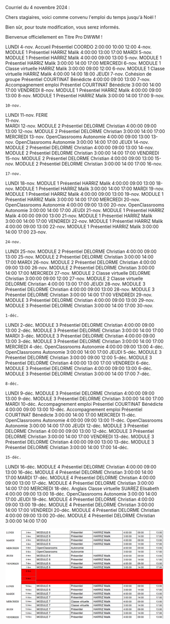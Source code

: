 Courriel du 4 novembre 2024 :

Chers stagiaires, voici comme convenu l'emploi du temps jusqu'à Noël !

Bien sûr, pour toute modification, vous serez informés.

Bienvenue officiellement en Titre Pro DWWM !

LUNDI 	4-nov. 	Accueil 	Présentiel 	COORDO 	2:00:00 	10:00 	12:00
  	4-nov. 	MODULE 1 	Présentiel 	HARRIZ Malik 	4:00:00 	13:00 	17:00
MARDI 	5-nov. 	MODULE 1 	Présentiel 	HARRIZ Malik 	4:00:00 	09:00 	13:00
  	5-nov. 	MODULE 1 	Présentiel 	HARRIZ Malik 	3:00:00 	14:00 	17:00
MERCREDI 	6-nov. 	MODULE 1 	Classe virtuelle 	HARRIZ Malik 	3:00:00 	09:00 	12:00
  	6-nov. 	MODULE 1 	Classe virtuelle 	HARRIZ Malik 	4:00:00 	14:00 	18:00
JEUDI 	7-nov. 	Cohésion de groupe 	Présentiel 	COURTINAT Bénédicte 	4:00:00 	09:00 	13:00
  	7-nov. 	Accompagnement emploi 	Présentiel 	COURTINAT Bénédicte 	3:00:00 	14:00 	17:00
VENDREDI 	8-nov. 	MODULE 1 	Présentiel 	HARRIZ Malik 	4:00:00 	09:00 	13:00
  	8-nov. 	MODULE 1 	Présentiel 	HARRIZ Malik 	3:00:00 	14:00 	17:00
  	9-nov. 	  	  	  	  	  	 
  	  	  	  	  	  	  	 
  	10-nov. 	  	  	  	  	  	 
  	  	  	  	  	  	  	 
LUNDI 	11-nov. 	FERIE 	  	  	 
  	11-nov. 	  	  	 
MARDI 	12-nov. 	MODULE 2 	Présentiel 	DELORME Christian 	4:00:00 	09:00 	13:00
  	12-nov. 	MODULE 2 	Présentiel 	DELORME Christian 	3:00:00 	14:00 	17:00
MERCREDI 	13-nov. 	OpenClassrooms 	Autonomie 	  	4:00:00 	09:00 	13:00
  	13-nov. 	OpenClassrooms 	Autonomie 	  	3:00:00 	14:00 	17:00
JEUDI 	14-nov. 	MODULE 2 	Présentiel 	DELORME Christian 	4:00:00 	09:00 	13:00
  	14-nov. 	MODULE 2 	Présentiel 	DELORME Christian 	3:00:00 	14:00 	17:00
VENDREDI 	15-nov. 	MODULE 2 	Présentiel 	DELORME Christian 	4:00:00 	09:00 	13:00
  	15-nov. 	MODULE 2 	Présentiel 	DELORME Christian 	3:00:00 	14:00 	17:00
  	16-nov. 	  	  	  	  	  	 
  	  	  	  	  	  	  	 
  	17-nov. 	  	  	  	  	  	 
  	  	  	  	  	  	  	 
LUNDI 	18-nov. 	MODULE 1 	Présentiel 	HARRIZ Malik 	4:00:00 	09:00 	13:00
  	18-nov. 	MODULE 1 	Présentiel 	HARRIZ Malik 	3:00:00 	14:00 	17:00
MARDI 	19-nov. 	MODULE 1 	Présentiel 	HARRIZ Malik 	4:00:00 	09:00 	13:00
  	19-nov. 	MODULE 1 	Présentiel 	HARRIZ Malik 	3:00:00 	14:00 	17:00
MERCREDI 	20-nov. 	OpenClassrooms 	Autonomie 	  	4:00:00 	09:00 	13:00
  	20-nov. 	OpenClassrooms 	Autonomie 	  	3:00:00 	14:00 	17:00
JEUDI 	21-nov. 	MODULE 1 	Présentiel 	HARRIZ Malik 	4:00:00 	09:00 	13:00
  	21-nov. 	MODULE 1 	Présentiel 	HARRIZ Malik 	3:00:00 	14:00 	17:00
VENDREDI 	22-nov. 	MODULE 1 	Présentiel 	HARRIZ Malik 	4:00:00 	09:00 	13:00
  	22-nov. 	MODULE 1 	Présentiel 	HARRIZ Malik 	3:00:00 	14:00 	17:00
  	23-nov. 	  	  	  	  	  	 
  	  	  	  	  	  	  	 
  	24-nov. 	  	  	  	  	  	 
  	  	  	  	  	  	  	 
LUNDI 	25-nov. 	MODULE 2 	Présentiel 	DELORME Christian 	4:00:00 	09:00 	13:00
  	25-nov. 	MODULE 2 	Présentiel 	DELORME Christian 	3:00:00 	14:00 	17:00
MARDI 	26-nov. 	MODULE 2 	Présentiel 	DELORME Christian 	4:00:00 	09:00 	13:00
  	26-nov. 	MODULE 2 	Présentiel 	DELORME Christian 	3:00:00 	14:00 	17:00
MERCREDI 	27-nov. 	MODULE 2 	Classe virtuelle 	DELORME Christian 	3:00:00 	09:00 	12:00
  	27-nov. 	MODULE 2 	Classe virtuelle 	DELORME Christian 	4:00:00 	13:00 	17:00
JEUDI 	28-nov. 	MODULE 3 	Présentiel 	DELORME Christian 	4:00:00 	09:00 	13:00
  	28-nov. 	MODULE 3 	Présentiel 	DELORME Christian 	3:00:00 	14:00 	17:00
VENDREDI 	29-nov. 	MODULE 3 	Présentiel 	DELORME Christian 	4:00:00 	09:00 	13:00
  	29-nov. 	MODULE 3 	Présentiel 	DELORME Christian 	3:00:00 	14:00 	17:00
  	30-nov. 	  	  	  	  	  	 
  	  	  	  	  	  	  	 
  	1-déc. 	  	  	  	  	  	 
  	  	  	  	  	  	  	 
LUNDI 	2-déc. 	MODULE 3 	Présentiel 	DELORME Christian 	4:00:00 	09:00 	13:00
  	2-déc. 	MODULE 3 	Présentiel 	DELORME Christian 	3:00:00 	14:00 	17:00
MARDI 	3-déc. 	MODULE 3 	Présentiel 	DELORME Christian 	4:00:00 	09:00 	13:00
  	3-déc. 	MODULE 3 	Présentiel 	DELORME Christian 	3:00:00 	14:00 	17:00
MERCREDI 	4-déc. 	OpenClassrooms 	Autonomie 	  	4:00:00 	09:00 	13:00
  	4-déc. 	OpenClassrooms 	Autonomie 	  	3:00:00 	14:00 	17:00
JEUDI 	5-déc. 	MODULE 3 	Présentiel 	DELORME Christian 	3:00:00 	09:00 	12:00
  	5-déc. 	MODULE 3 	Présentiel 	DELORME Christian 	4:00:00 	13:00 	17:00
VENDREDI 	6-déc. 	MODULE 3 	Présentiel 	DELORME Christian 	4:00:00 	09:00 	13:00
  	6-déc. 	MODULE 3 	Présentiel 	DELORME Christian 	3:00:00 	14:00 	17:00
  	7-déc. 	  	  	  	  	  	 
  	  	  	  	  	  	  	 
  	8-déc. 	  	  	  	  	  	 
  	  	  	  	  	  	  	 
LUNDI 	9-déc. 	MODULE 3 	Présentiel 	DELORME Christian 	4:00:00 	09:00 	13:00
  	9-déc. 	MODULE 3 	Présentiel 	DELORME Christian 	3:00:00 	14:00 	17:00
MARDI 	10-déc. 	Accompagnement emploi 	Présentiel 	COURTINAT Bénédicte 	4:00:00 	09:00 	13:00
  	10-déc. 	Accompagnement emploi 	Présentiel 	COURTINAT Bénédicte 	3:00:00 	14:00 	17:00
MERCREDI 	11-déc. 	OpenClassrooms 	Autonomie 	  	4:00:00 	09:00 	13:00
  	11-déc. 	OpenClassrooms 	Autonomie 	  	3:00:00 	14:00 	17:00
JEUDI 	12-déc. 	MODULE 3 	Présentiel 	DELORME Christian 	4:00:00 	09:00 	13:00
  	12-déc. 	MODULE 3 	Présentiel 	DELORME Christian 	3:00:00 	14:00 	17:00
VENDREDI 	13-déc. 	MODULE 3 	Présentiel 	DELORME Christian 	4:00:00 	09:00 	13:00
  	13-déc. 	MODULE 3 	Présentiel 	DELORME Christian 	3:00:00 	14:00 	17:00
  	14-déc. 	  	  	  	  	  	 
  	  	  	  	  	  	  	 
  	15-déc. 	  	  	  	  	  	 
  	  	  	  	  	  	  	 
LUNDI 	16-déc. 	MODULE 4 	Présentiel 	DELORME Christian 	4:00:00 	09:00 	13:00
  	16-déc. 	MODULE 4 	Présentiel 	DELORME Christian 	3:00:00 	14:00 	17:00
MARDI 	17-déc. 	MODULE 4 	Présentiel 	DELORME Christian 	4:00:00 	09:00 	13:00
  	17-déc. 	MODULE 4 	Présentiel 	DELORME Christian 	3:00:00 	14:00 	17:00
MERCREDI 	18-déc. 	Anglais 	Classe virtuelle 	SUAREZ Elisabeth 	4:00:00 	09:00 	13:00
  	18-déc. 	OpenClassrooms 	Autonomie 	  	3:00:00 	14:00 	17:00
JEUDI 	19-déc. 	MODULE 4 	Présentiel 	DELORME Christian 	4:00:00 	09:00 	13:00
  	19-déc. 	MODULE 4 	Présentiel 	DELORME Christian 	3:00:00 	14:00 	17:00
VENDREDI 	20-déc. 	MODULE 4 	Présentiel 	DELORME Christian 	4:00:00 	09:00 	13:00
  	20-déc. 	MODULE 4 	Présentiel 	DELORME Christian 	3:00:00 	14:00 	17:00


![logo](Emploi_du_temps_2025_1.png)




